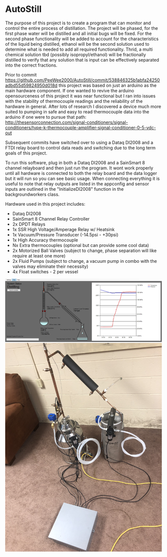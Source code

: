 # AutoStill
The purpose of this project is to create a program that can monitor and control the entire process of distillation. The project will be phased, for the first phase water will be distilled and all initial bugs will be fixed. For the second phase functionality will be added to account for the characteristics of the liquid being distilled, ethanol will be the second solution used to determine what is needed to add all required functionality. Thrid, a multi chemical solution tbd (possibly isopropyl/ethanol) will be fractionally distilled to verify that any solution that is input can be effectively separated into the correct fractions.

Prior to commit https://github.com/PeeWee2000/AutoStill/commit/538846325b1abfa24250adbd55d59824950d018d this project was based on just an arduino as the main hardware component. If one wanted to revive the arduino opensourceness of this project it was near functional but I ran into issues with the stability of thermocouple readings and the reliability of the hardware in general. After lots of research I discovered a device much more suited to pumping in safe and easy to read thermocouple data into the arduino if one were to pursue that path: http://thesensorconnection.com/signal-conditioners/signal-conditioners/type-k-thermocouple-amplifier-signal-conditioner-0-5-vdc-out


Subsequent commits have switched over to using a Dataq DI2008 and a FTDI relay board to control data reads and switching due to the long term goals of this project. 

To run this software, plug in both a Dataq DI2008 and a SainSmart 8 channel relayboard and then just run the program. It wont work properly until all hardware is connected to both the relay board and the data logger but it will run so you can see basic usage. When connecting everything it is useful to note that relay outputs are listed in the appconfig and sensor inputs are outlined in the "InitializeDI2008" function in the backgroundworkers class.

Hardware used in this project includes:
   - Dataq DI2008
   - SainSmart 8 Channel Relay Controller
   - 2x DPDT Relays
   - 1x SSR High Voltage/Amperage Relay w/ Heatsink
   - 1x Vacuum/Pressure Transducer (-14.5psi - +30psi)
   - 1x High Accuracy thermocouple
   - Nx Extra thermocouples (optional but can provide some cool data)
   - 2x Motorized Ball Valves (subject to change, phase separation will like require at least one more)
   - 2x Fluid Pumps (subject to change, a vacuum pump in combo with the valves may eliminate their necessity)
   - 4x Float switches - 2 per vessel
 

![DaProgram](https://github.com/PeeWee2000/AutoStill/blob/master/AutoStillDotNet/InAction.jpg)
![DaStill](https://github.com/PeeWee2000/AutoStill/blob/master/Setup.JPG)
